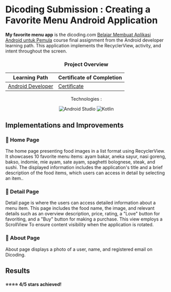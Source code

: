 # Dicoding Submission : Creating a Favorite Menu Android Application
**My favorite menu app** is the dicoding.com [Belajar Membuat Aplikasi Android untuk Pemula](https://www.dicoding.com/academies/80) course final assignment from the Android developer learning path. This application implements the RecyclerView, activity, and intent throughout the screen.

<div align="center">
  <h3>Project Overview</h3>
  
| Learning Path           | Certificate of Completion        | 
| ------------------------|  ------------------------|
| [Android Developer](https://www.dicoding.com/learningpaths/7)| [Certificate](https://www.dicoding.com/certificates/NVP7945OOZR0)|
<p>Technologies :</p>
<p align="center">
<img src="https://img.shields.io/badge/Android%20Studio-3DDC84?style=for-the-badge&logo=android-studio&logoColor=white" alt="Android Studio"/>
<img src="https://img.shields.io/badge/Kotlin-0095D5?style=for-the-badge&logo=kotlin&logoColor=white" alt="Kotlin"/>
</p>
</div>

## Implementations and Improvements
### 📌 Home Page
The home page presenting food images in a list format using RecyclerView. It showcases 10 favorite menu items: ayam bakar, aneka sayur, nasi goreng, bakso, indomie, mie ayam, sate ayam, spaghetti bolognese, steak, and sushi. The displayed information includes the application's title and a brief description of the food items, which users can access in detail by selecting an item..

### 📌 Detail Page 
Detail page is where the users can access detailed information about a menu item. This page includes the food name, the image, and relevant details such as an overview description, price, rating, a "Love" button for favoriting, and a "Buy" button for making a purchase. This view employs a ScrollView To ensure content visibility when the application is rotated.

### 📌 About Page 
About page displays a photo of a user, name, and registered email on Dicoding.

## Results
#### ⭐⭐⭐⭐ 4/5 stars achieved!

